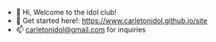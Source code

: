 - 👋 Hi, Welcome to the idol club!
- 👀 Get started here!: https://www.carletonidol.github.io/site
- 📫 carletonidol@gmail.com for inquiries

<!---
carletonidol/carletonidol is a ✨ special ✨ repository because its `README.md` (this file) appears on your GitHub profile.
You can click the Preview link to take a look at your changes.
--->
